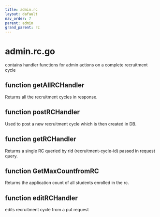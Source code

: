 ```yaml
---
title: admin.rc
layout: dafault
nav_order: 7
parent: admin
grand_parent: rc
---
```

# admin.rc.go

contains handler functions for admin actions on a complete recruitment cycle

## function getAllRCHandler
Returns all the recruitment cycles in response.

## function postRCHandler
Used to post a new recruitment cycle which is then created in DB.

## function getRCHandler
Returns a single RC queried by rid (recruitment-cycle-id) passed in request query.

## function GetMaxCountfromRC
Returns the application count of all students enrolled in the rc.

## function editRCHandler
edits recruitment cycle from a put request
